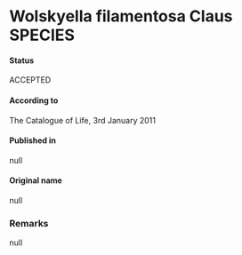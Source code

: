 Wolskyella filamentosa Claus SPECIES
=======

#### Status
ACCEPTED

#### According to
The Catalogue of Life, 3rd January 2011

#### Published in
null

#### Original name
null

### Remarks
null